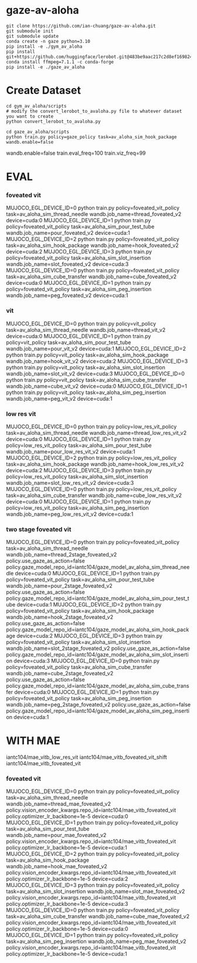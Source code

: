 # gaze-av-aloha

```
git clone https://github.com/ian-chuang/gaze-av-aloha.git
git submodule init
git submodule update
conda create -n gaze python=3.10
pip install -e ./gym_av_aloha
pip install git+https://github.com/huggingface/lerobot.git@483be9aac217c2d8ef16982490f22b2ad091ab46
conda install ffmpeg=7.1.1 -c conda-forge
pip install -e ./gaze_av_aloha
```

# Create Dataset

```
cd gym_av_aloha/scripts
# modify the convert_lerobot_to_avaloha.py file to whatever dataset you want to create
python convert_lerobot_to_avaloha.py
```

```
cd gaze_av_aloha/scripts
python train.py policy=gaze_policy task=av_aloha_sim_hook_package wandb.enable=false 
```

wandb.enable=false train.eval_freq=100 train.viz_freq=99

# EVAL

### foveated vit
MUJOCO_EGL_DEVICE_ID=0 python train.py policy=foveated_vit_policy task=av_aloha_sim_thread_needle wandb.job_name=thread_foveated_v2 device=cuda:0
MUJOCO_EGL_DEVICE_ID=1 python train.py policy=foveated_vit_policy task=av_aloha_sim_pour_test_tube wandb.job_name=pour_foveated_v2 device=cuda:1
MUJOCO_EGL_DEVICE_ID=2 python train.py policy=foveated_vit_policy task=av_aloha_sim_hook_package wandb.job_name=hook_foveated_v2 device=cuda:2
MUJOCO_EGL_DEVICE_ID=3 python train.py policy=foveated_vit_policy task=av_aloha_sim_slot_insertion wandb.job_name=slot_foveated_v2 device=cuda:3
MUJOCO_EGL_DEVICE_ID=0 python train.py policy=foveated_vit_policy task=av_aloha_sim_cube_transfer wandb.job_name=cube_foveated_v2 device=cuda:0
MUJOCO_EGL_DEVICE_ID=1 python train.py policy=foveated_vit_policy task=av_aloha_sim_peg_insertion wandb.job_name=peg_foveated_v2 device=cuda:1

### vit
MUJOCO_EGL_DEVICE_ID=0 python train.py policy=vit_policy task=av_aloha_sim_thread_needle wandb.job_name=thread_vit_v2 device=cuda:0
MUJOCO_EGL_DEVICE_ID=1 python train.py policy=vit_policy task=av_aloha_sim_pour_test_tube wandb.job_name=pour_vit_v2 device=cuda:1
MUJOCO_EGL_DEVICE_ID=2 python train.py policy=vit_policy task=av_aloha_sim_hook_package wandb.job_name=hook_vit_v2 device=cuda:2
MUJOCO_EGL_DEVICE_ID=3 python train.py policy=vit_policy task=av_aloha_sim_slot_insertion wandb.job_name=slot_vit_v2 device=cuda:3
MUJOCO_EGL_DEVICE_ID=0 python train.py policy=vit_policy task=av_aloha_sim_cube_transfer wandb.job_name=cube_vit_v2 device=cuda:0
MUJOCO_EGL_DEVICE_ID=1 python train.py policy=vit_policy task=av_aloha_sim_peg_insertion wandb.job_name=peg_vit_v2 device=cuda:1

### low res vit

MUJOCO_EGL_DEVICE_ID=0 python train.py policy=low_res_vit_policy task=av_aloha_sim_thread_needle wandb.job_name=thread_low_res_vit_v2 device=cuda:0
MUJOCO_EGL_DEVICE_ID=1 python train.py policy=low_res_vit_policy task=av_aloha_sim_pour_test_tube wandb.job_name=pour_low_res_vit_v2 device=cuda:1
MUJOCO_EGL_DEVICE_ID=2 python train.py policy=low_res_vit_policy task=av_aloha_sim_hook_package wandb.job_name=hook_low_res_vit_v2 device=cuda:2
MUJOCO_EGL_DEVICE_ID=3 python train.py policy=low_res_vit_policy task=av_aloha_sim_slot_insertion wandb.job_name=slot_low_res_vit_v2 device=cuda:3
MUJOCO_EGL_DEVICE_ID=0 python train.py policy=low_res_vit_policy task=av_aloha_sim_cube_transfer wandb.job_name=cube_low_res_vit_v2 device=cuda:0
MUJOCO_EGL_DEVICE_ID=1 python train.py policy=low_res_vit_policy task=av_aloha_sim_peg_insertion wandb.job_name=peg_low_res_vit_v2 device=cuda:1

### two stage foveated vit
MUJOCO_EGL_DEVICE_ID=0 python train.py policy=foveated_vit_policy task=av_aloha_sim_thread_needle wandb.job_name=thread_2stage_foveated_v2 policy.use_gaze_as_action=false policy.gaze_model_repo_id=iantc104/gaze_model_av_aloha_sim_thread_needle device=cuda:0
MUJOCO_EGL_DEVICE_ID=1 python train.py policy=foveated_vit_policy task=av_aloha_sim_pour_test_tube wandb.job_name=pour_2stage_foveated_v2 policy.use_gaze_as_action=false policy.gaze_model_repo_id=iantc104/gaze_model_av_aloha_sim_pour_test_tube device=cuda:1
MUJOCO_EGL_DEVICE_ID=2 python train.py policy=foveated_vit_policy task=av_aloha_sim_hook_package wandb.job_name=hook_2stage_foveated_v2 policy.use_gaze_as_action=false policy.gaze_model_repo_id=iantc104/gaze_model_av_aloha_sim_hook_package device=cuda:2
MUJOCO_EGL_DEVICE_ID=3 python train.py policy=foveated_vit_policy task=av_aloha_sim_slot_insertion wandb.job_name=slot_2stage_foveated_v2 policy.use_gaze_as_action=false policy.gaze_model_repo_id=iantc104/gaze_model_av_aloha_sim_slot_insertion device=cuda:3
MUJOCO_EGL_DEVICE_ID=0 python train.py policy=foveated_vit_policy task=av_aloha_sim_cube_transfer wandb.job_name=cube_2stage_foveated_v2 policy.use_gaze_as_action=false policy.gaze_model_repo_id=iantc104/gaze_model_av_aloha_sim_cube_transfer device=cuda:0
MUJOCO_EGL_DEVICE_ID=1 python train.py policy=foveated_vit_policy task=av_aloha_sim_peg_insertion wandb.job_name=peg_2stage_foveated_v2 policy.use_gaze_as_action=false policy.gaze_model_repo_id=iantc104/gaze_model_av_aloha_sim_peg_insertion device=cuda:1






# WITH MAE


iantc104/mae_vitb_low_res_vit
iantc104/mae_vitb_foveated_vit_shift
iantc104/mae_vitb_foveated_vit

### foveated vit
MUJOCO_EGL_DEVICE_ID=0 python train.py policy=foveated_vit_policy task=av_aloha_sim_thread_needle wandb.job_name=thread_mae_foveated_v2 policy.vision_encoder_kwargs.repo_id=iantc104/mae_vitb_foveated_vit policy.optimizer_lr_backbone=1e-5 device=cuda:0
MUJOCO_EGL_DEVICE_ID=1 python train.py policy=foveated_vit_policy task=av_aloha_sim_pour_test_tube wandb.job_name=pour_mae_foveated_v2 policy.vision_encoder_kwargs.repo_id=iantc104/mae_vitb_foveated_vit policy.optimizer_lr_backbone=1e-5 device=cuda:1
MUJOCO_EGL_DEVICE_ID=2 python train.py policy=foveated_vit_policy task=av_aloha_sim_hook_package wandb.job_name=hook_mae_foveated_v2 policy.vision_encoder_kwargs.repo_id=iantc104/mae_vitb_foveated_vit policy.optimizer_lr_backbone=1e-5 device=cuda:2
MUJOCO_EGL_DEVICE_ID=3 python train.py policy=foveated_vit_policy task=av_aloha_sim_slot_insertion wandb.job_name=slot_mae_foveated_v2 policy.vision_encoder_kwargs.repo_id=iantc104/mae_vitb_foveated_vit policy.optimizer_lr_backbone=1e-5 device=cuda:3
MUJOCO_EGL_DEVICE_ID=0 python train.py policy=foveated_vit_policy task=av_aloha_sim_cube_transfer wandb.job_name=cube_mae_foveated_v2 policy.vision_encoder_kwargs.repo_id=iantc104/mae_vitb_foveated_vit policy.optimizer_lr_backbone=1e-5 device=cuda:0
MUJOCO_EGL_DEVICE_ID=1 python train.py policy=foveated_vit_policy task=av_aloha_sim_peg_insertion wandb.job_name=peg_mae_foveated_v2 policy.vision_encoder_kwargs.repo_id=iantc104/mae_vitb_foveated_vit policy.optimizer_lr_backbone=1e-5 device=cuda:1
